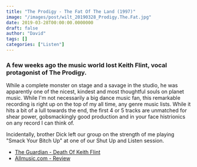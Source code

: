 ```yaml
---
title: "The Prodigy - The Fat Of The Land (1997)"
image: "/images/post/wilt_20190328_Prodigy.The.Fat.jpg"
date: 2019-03-28T00:00:00.0000000
draft: false
author: "David"
tags: []
categories: ["Listen"]
---
```

### A few weeks ago the music world lost Keith Flint, vocal protagonist of The Prodigy.   
  
While a complete monster on stage and a savage in the studio, he was apparently one of the nicest, kindest and most thoughtful souls on planet music. While I'm not necessarily a big dance music fan, this remarkable recording is right up on the top of my all time, any genre music lists. While it hits a bit of a lull towards the end, the first 4 or 5 tracks are unmatched for shear power, gobsmackingly good production and in your face histrionics on any record I can think of.   
  
Incidentally, brother Dick left our group on the strength of me playing "Smack Your Bitch Up" at one of our Shut Up and Listen session.

-  [The Guardian - Death Of Keith Flint](https://www.theguardian.com/music/2019/mar/04/prodigy-singer-keith-flint-dies-aged-49)
-  [Allmusic.com - Review](https://www.allmusic.com/album/the-fat-of-the-land-mw0000054699)